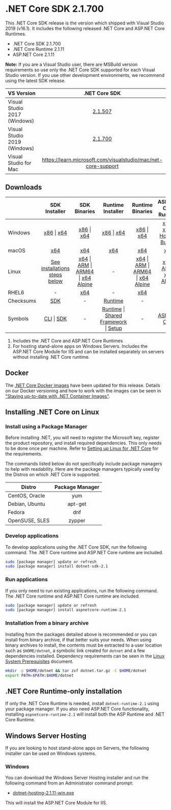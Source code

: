 # .NET Core SDK 2.1.700

This .NET Core SDK release is the version which shipped with Visual Studio 2019 (v16.1). It includes the following released .NET Core and ASP.NET Core Runtimes.

* .NET Core SDK 2.1.700
* .NET Core Runtime 2.1.11
* ASP.NET Core 2.1.11

**Note:** If you are a Visual Studio user, there are MSBuild version requirements so use only the .NET Core SDK supported for each Visual Studio version. If you use other development environments, we recommend using the latest SDK release.

| VS Version | .NET Core SDK |
| :-- | :--: |
| Visual Studio 2017 (Windows) | [2.1.507](../2.1.11/2.1.11-download.md) |
| Visual Studio 2019 (Windows) | [2.1.700](#downloads) |
| Visual Studio for Mac | <https://learn.microsoft.com/visualstudio/mac/net-core-support> |

## Downloads

|           | SDK Installer                        | SDK Binaries                 | Runtime Installer                                        | Runtime Binaries                                 | ASP.NET Core Runtime           |
| --------- | :------------------------------------------:     | :----------------------:                 | :---------------------------:                            | :-------------------------:                      | :-----------------:            |
| Windows   | [x86][dotnet-sdk-win-x86.exe] \| [x64][dotnet-sdk-win-x64.exe] | [x86][dotnet-sdk-win-x86.zip] \| [x64][dotnet-sdk-win-x64.zip] | [x86][dotnet-runtime-win-x86.exe] \| [x64][dotnet-runtime-win-x64.exe] | [x86][dotnet-runtime-win-x86.zip] \| [x64][dotnet-runtime-win-x64.zip] | [x86][aspnetcore-runtime-win-x86.exe] \| [x64][aspnetcore-runtime-win-x64.exe] \| [Hosting Bundle][dotnet-hosting-win.exe] |
| macOS     | [x64][dotnet-sdk-osx-x64.pkg]  | [x64][dotnet-sdk-osx-x64.tar.gz]     | [x64][dotnet-runtime-osx-x64.pkg] | [x64][dotnet-runtime-osx-x64.tar.gz] | [x64][aspnetcore-runtime-osx-x64.tar.gz] |
| Linux     | [See installations steps below][linux-install]   | [x64][dotnet-sdk-linux-x64.tar.gz] \| [ARM][dotnet-sdk-linux-arm.tar.gz] \| [ARM64][dotnet-sdk-linux-arm64.tar.gz] \| [x64 Alpine][dotnet-sdk-linux-musl-x64.tar.gz] | - | [x64][dotnet-runtime-linux-x64.tar.gz] \| [ARM][dotnet-runtime-linux-arm.tar.gz] \| [ARM64][dotnet-runtime-linux-arm64.tar.gz] \| [x64 Alpine][dotnet-runtime-linux-musl-x64.tar.gz] | [x64][aspnetcore-runtime-linux-x64.tar.gz]  \| [ARM][aspnetcore-runtime-linux-arm.tar.gz] \| [x64 Alpine][aspnetcore-runtime-linux-musl-x64.tar.gz] |
| RHEL6     | -                                                | [x64][dotnet-sdk-rhel.6-x64.tar.gz]                    | -                                                        | [x64][dotnet-runtime-rhel.6-x64.tar.gz] | - |
| Checksums | [SDK][checksums-sdk]                             | -                                        | [Runtime][checksums-runtime]                             | - | - |
| Symbols   | [CLI][cli-symbols.zip] \| [SDK][dotnet-sdk-symbols.zip]  | -                                        | [Runtime][coreclr-symbols.zip] \| [Shared Framework][corefx-symbols.zip] \| [Setup][core-setup-symbols.zip] | - | [ASP.NET Core][aspnet-symbols.zip] |

1. Includes the .NET Core and ASP.NET Core Runtimes
2. For hosting stand-alone apps on Windows Servers. Includes the ASP.NET Core Module for IIS and can be installed separately on servers without installing .NET Core runtime.

## Docker

The [.NET Core Docker images](https://hub.docker.com/r/microsoft/dotnet/) have been updated for this release. Details on our Docker versioning and how to work with the images can be seen in ["Staying up-to-date with .NET Container Images"](https://devblogs.microsoft.com/dotnet/staying-up-to-date-with-net-container-images/).

## Installing .NET Core on Linux

### Install using a Package Manager

Before installing .NET, you will need to register the Microsoft key, register the product repository, and install required dependencies. This only needs to be done once per machine. Refer to [Setting up Linux for .NET Core][linux-install] for the requirements.

The commands listed below do not specifically include package managers to help with readability. Here are the package managers typically used by the Distros on which .NET Core is supported.

| Distro | Package Manager  |
| ---             | :----:  |
| CentOS, Oracle  | yum     |
| Debian, Ubuntu  | apt-get |
| Fedora          | dnf     |
| OpenSUSE, SLES  | zypper  |

### Develop applications

To develop applications using the .NET Core SDK, run the following command. The .NET Core runtime and ASP.NET Core runtime are included.

```bash
sudo [package manager] update or refresh
sudo [package manager] install dotnet-sdk-2.1
```

### Run applications

If you only need to run existing applications, run the following command. The .NET Core runtime and ASP.NET Core runtime are included.

```bash
sudo [package manager] update or refresh
sudo [package manager] install aspnetcore-runtime-2.1
```

### Installation from a binary archive

Installing from the packages detailed above is recommended or you can install from binary archive, if that better suits your needs. When using binary archives to install, the contents must be extracted to a user location such as `$HOME/dotnet`, a symbolic link created for `dotnet` and a few dependencies installed. Dependency requirements can be seen in the [Linux System Prerequisites](https://github.com/dotnet/core/blob/main/Documentation/linux.md) document.

```bash
mkdir -p $HOME/dotnet && tar zxf dotnet.tar.gz -C $HOME/dotnet
export PATH=$PATH:$HOME/dotnet
```

## .NET Core Runtime-only installation

If only the .NET Core Runtime is needed, install `dotnet-runtime-2.1` using your package manager. If you also need ASP.NET Core functionality, installing `aspnetcore-runtime-2.1` will install both the ASP Runtime and .NET Core Runtime.

## Windows Server Hosting

If you are looking to host stand-alone apps on Servers, the following installer can be used on Windows systems.

### Windows

You can download the Windows Server Hosting installer and run the following command from an Administrator command prompt:

* [dotnet-hosting-2.1.11-win.exe][dotnet-hosting-win.exe]

This will install the ASP.NET Core Module for IIS.

[dotnet-runtime-linux-arm.tar.gz]: https://download.visualstudio.microsoft.com/download/pr/7e34e5f5-e817-4ba4-9bfe-03f341e2a807/5779a613184dd09596f71681064cdaa8/dotnet-runtime-2.1.11-linux-arm.tar.gz
[dotnet-runtime-linux-arm64.tar.gz]: https://download.visualstudio.microsoft.com/download/pr/f3238746-7a47-407f-9d30-20de4bfd93e2/0c26aad99851325fd5240909f120614d/dotnet-runtime-2.1.11-linux-arm64.tar.gz
[dotnet-runtime-linux-musl-x64.tar.gz]: https://download.visualstudio.microsoft.com/download/pr/ec41f227-48b2-4a15-a10b-020003e5630b/57d30d09d6cda24b2c9baabdc999f254/dotnet-runtime-2.1.11-linux-musl-x64.tar.gz
[dotnet-runtime-linux-x64.tar.gz]: https://download.visualstudio.microsoft.com/download/pr/dd164132-d4c4-4c1a-8233-a4fc7e157935/bffa5312d613cab1a14f0858f947a6fc/dotnet-runtime-2.1.11-linux-x64.tar.gz
[dotnet-runtime-osx-x64.pkg]: https://download.visualstudio.microsoft.com/download/pr/2e53964c-4433-4668-96c4-9365c9b8a82c/9c4b64e4ed0ef36be09b8a6f7e1f677c/dotnet-runtime-2.1.11-osx-x64.pkg
[dotnet-runtime-osx-x64.tar.gz]: https://download.visualstudio.microsoft.com/download/pr/37fc6578-1d55-45a6-9abb-7c50c70d9640/f5c243f9a198185909e78018aa650dcf/dotnet-runtime-2.1.11-osx-x64.tar.gz
[dotnet-runtime-rhel.6-x64.tar.gz]: https://download.visualstudio.microsoft.com/download/pr/4753698b-f678-4470-a0cf-bcc896d78d45/8bdeb1fd072988ceb7bcf982c7f70c66/dotnet-runtime-2.1.11-rhel.6-x64.tar.gz
[dotnet-runtime-win-x64.exe]: https://download.visualstudio.microsoft.com/download/pr/0a2dd531-45b5-4d59-9b8f-be5ac2d2e1de/5549783adc792b37ffd1d39c59ee44e2/dotnet-runtime-2.1.11-win-x64.exe
[dotnet-runtime-win-x64.zip]: https://download.visualstudio.microsoft.com/download/pr/e2abeb77-02c9-44e8-ac97-007610b73a18/da40662a3333b8aea5a5cd7bcdd2cc97/dotnet-runtime-2.1.11-win-x64.zip
[dotnet-runtime-win-x86.exe]: https://download.visualstudio.microsoft.com/download/pr/100156ff-737e-4e31-840b-019a13df9519/d34c5667c69603c63d4a9f509f933655/dotnet-runtime-2.1.11-win-x86.exe
[dotnet-runtime-win-x86.zip]: https://download.visualstudio.microsoft.com/download/pr/0621a50e-d816-48f4-9d87-34ed5a5cac83/7bd42f7c0028c64a638716efc9f16bc2/dotnet-runtime-2.1.11-win-x86.zip
[aspnetcore-runtime-linux-arm.tar.gz]: https://download.visualstudio.microsoft.com/download/pr/c2a18acf-4d99-4182-b663-e375bce7d11f/602d241f15d05e954fb54e4180e3fab9/aspnetcore-runtime-2.1.11-linux-arm.tar.gz
[aspnetcore-runtime-linux-musl-x64.tar.gz]: https://download.visualstudio.microsoft.com/download/pr/103a417e-384c-4c59-ac6a-ffe32f9a6d3c/f68e5e76f269a8b75c52bb965adc5b71/aspnetcore-runtime-2.1.11-linux-musl-x64.tar.gz
[aspnetcore-runtime-linux-x64.tar.gz]: https://download.visualstudio.microsoft.com/download/pr/5f0a5410-f311-47d6-a0d7-f8afe245bfc2/d4b0370ee8fdac3e8d8b0da7ec6b649a/aspnetcore-runtime-2.1.11-linux-x64.tar.gz
[aspnetcore-runtime-osx-x64.tar.gz]: https://download.visualstudio.microsoft.com/download/pr/51a5d770-1657-4a5f-a91a-7ffd6cc807d9/7e3f05213ae80a1d5c69e3ac57f79935/aspnetcore-runtime-2.1.11-osx-x64.tar.gz
[aspnetcore-runtime-win-x64.exe]: https://download.visualstudio.microsoft.com/download/pr/d5fcdd67-2037-4b72-99cc-af2c8149dd50/0efc18d67e67ef7d9866af97c04b7ff1/aspnetcore-runtime-2.1.11-win-x64.exe
[aspnetcore-runtime-win-x86.exe]: https://download.visualstudio.microsoft.com/download/pr/2f25a7cb-aeb0-4be8-a836-942603234572/bf992c77c51dff5f73f39475b7e7d140/aspnetcore-runtime-2.1.11-win-x86.exe
[dotnet-hosting-win.exe]: https://download.visualstudio.microsoft.com/download/pr/0ad9d7d3-3cca-48e8-a5cc-07a5a6b8a020/820fd44b4eca9f31b11875d75068bb74/dotnet-hosting-2.1.11-win.exe
[dotnet-sdk-linux-arm.tar.gz]: https://download.visualstudio.microsoft.com/download/pr/8f4cf84f-5036-4c6b-9e0e-033298c6e1f8/28e60167d76fb4c7bec799e8c4756e38/dotnet-sdk-2.1.700-linux-arm.tar.gz
[dotnet-sdk-linux-arm64.tar.gz]: https://download.visualstudio.microsoft.com/download/pr/00554309-5f9a-4d70-a802-9f1f39136657/46a5e6824c7f9f29c3c9417d5d651715/dotnet-sdk-2.1.700-linux-arm64.tar.gz
[dotnet-sdk-linux-musl-x64.tar.gz]: https://download.visualstudio.microsoft.com/download/pr/12dfb4e4-3846-47cc-81bc-06fd81bef0fe/9e95376ca4670e3fe68f2835c4336e93/dotnet-sdk-2.1.700-linux-musl-x64.tar.gz
[dotnet-sdk-linux-x64.tar.gz]: https://download.visualstudio.microsoft.com/download/pr/1ac0b9ff-cfb8-4ccc-a2e8-81188af12b54/c94d82d604ac0d16b26843f8fdade618/dotnet-sdk-2.1.700-linux-x64.tar.gz
[dotnet-sdk-osx-x64.pkg]: https://download.visualstudio.microsoft.com/download/pr/0db95284-9f57-4524-b903-1fc32cb2eee1/2f2b34616964a9801093ba217f6e0a55/dotnet-sdk-2.1.700-osx-x64.pkg
[dotnet-sdk-osx-x64.tar.gz]: https://download.visualstudio.microsoft.com/download/pr/c24f8343-3859-459f-8788-43471fbe0fad/19d04ae2f9301e27a35cec0d686b1ed6/dotnet-sdk-2.1.700-osx-x64.tar.gz
[dotnet-sdk-rhel.6-x64.tar.gz]: https://download.visualstudio.microsoft.com/download/pr/a7ff6b4b-2d52-4d84-8c24-dc2fa869fef8/b414d33b6eb43bff86ead288b7d8a1b9/dotnet-sdk-2.1.700-rhel.6-x64.tar.gz
[dotnet-sdk-win-x64.exe]: https://download.visualstudio.microsoft.com/download/pr/14f23cb1-1e7c-4a23-b3d5-95557b908eda/08801dee6ad97c6b2904db9d7fb5e833/dotnet-sdk-2.1.700-win-x64.exe
[dotnet-sdk-win-x64.zip]: https://download.visualstudio.microsoft.com/download/pr/576e0421-9f66-4849-9abf-3ecc1447d4c3/a2903a5f7371df668f0d8f7f33938a0b/dotnet-sdk-2.1.700-win-x64.zip
[dotnet-sdk-win-x86.exe]: https://download.visualstudio.microsoft.com/download/pr/965d79b3-ca55-4689-8606-46f135118128/0187cf2c68e2547dc8110e0b3915fb88/dotnet-sdk-2.1.700-win-x86.exe
[dotnet-sdk-win-x86.zip]: https://download.visualstudio.microsoft.com/download/pr/5e8833d0-09b7-4009-9c9c-bd952490c08a/e0c4f40ed990aad88d9f1134b4f18f72/dotnet-sdk-2.1.700-win-x86.zip
[aspnet-symbols.zip]: https://download.visualstudio.microsoft.com/download/pr/10122067-a94f-4053-94e8-f03deda2135f/064bb8dde0397d188f6e88ed7eeac62c/aspnet-2.1.11-symbols.zip
[cli-symbols.zip]: https://download.visualstudio.microsoft.com/download/pr/fa32c182-4029-4d71-a5d8-3aad70e00f92/f2137db910cd2ea8adff8ff195b12556/cli-2.1.11-symbols.zip
[core-setup-symbols.zip]: https://download.visualstudio.microsoft.com/download/pr/b63f344a-5a87-41ae-82d2-81990ca1e867/ec5a0af3e688522dda8b7b51adbb0083/core-setup-2.1.11-symbols.zip
[coreclr-symbols.zip]: https://download.visualstudio.microsoft.com/download/pr/c6b1326f-8c0e-474a-b6c6-b372660403e3/9b2a0cb31e64bb1ad8736692284c0fec/coreclr-2.1.11-symbols.zip
[corefx-symbols.zip]: https://download.visualstudio.microsoft.com/download/pr/210587a4-fb59-49a4-8fbb-f15e95751f49/ecf9abdb30a2428236b499d2144826bc/corefx-2.1.11-symbols.zip
[dotnet-sdk-symbols.zip]: https://download.visualstudio.microsoft.com/download/pr/a782c245-3b40-4cbd-8c6e-a88758d591be/980df24ada29dd20ea452e1cb9c31d36/dotnet-sdk-2.1.11-symbols.zip

[checksums-runtime]: https://builds.dotnet.microsoft.com/dotnet/checksums/2.1.11-runtime-sha.txt
[checksums-sdk]: https://builds.dotnet.microsoft.com/dotnet/checksums/2.1.700-sdk-sha.txt

[linux-install]: https://learn.microsoft.com/dotnet/core/install/linux

